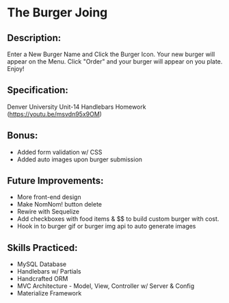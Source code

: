 # The Burger Joing

## Description:
Enter a New Burger Name and Click the Burger Icon.  Your new burger will appear on the Menu.  Click "Order" and your burger will appear on you plate.  Enjoy!

## Specification:
Denver University Unit-14 Handlebars Homework
(https://youtu.be/msvdn95x9OM)

## Bonus:
* Added form validation w/ CSS
* Added auto images upon burger submission

## Future Improvements:
* More front-end design
* Make NomNom! button delete
* Rewire with Sequelize
* Add checkboxes with food items & $$ to build custom burger with cost.
* Hook in to burger gif or burger img api to auto generate images

## Skills Practiced:
* MySQL Database
* Handlebars w/ Partials
* Handcrafted ORM
* MVC Architecture - Model, View, Controller w/ Server & Config
* Materialize Framework
